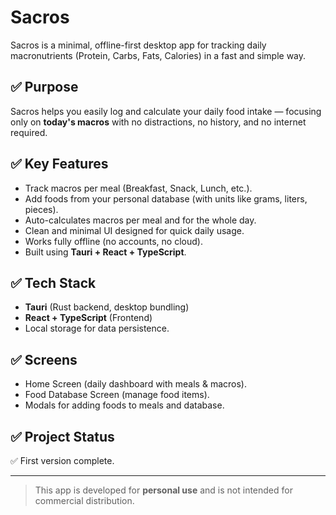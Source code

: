 # Sacros

Sacros is a minimal, offline-first desktop app for tracking daily macronutrients (Protein, Carbs, Fats, Calories) in a fast and simple way.

## ✅ Purpose
Sacros helps you easily log and calculate your daily food intake — focusing only on **today's macros** with no distractions, no history, and no internet required.

## ✅ Key Features
- Track macros per meal (Breakfast, Snack, Lunch, etc.).
- Add foods from your personal database (with units like grams, liters, pieces).
- Auto-calculates macros per meal and for the whole day.
- Clean and minimal UI designed for quick daily usage.
- Works fully offline (no accounts, no cloud).
- Built using **Tauri + React + TypeScript**.

## ✅ Tech Stack
- **Tauri** (Rust backend, desktop bundling)
- **React + TypeScript** (Frontend)
- Local storage for data persistence.

## ✅ Screens
- Home Screen (daily dashboard with meals & macros).
- Food Database Screen (manage food items).
- Modals for adding foods to meals and database.

## ✅ Project Status
✅ First version complete.

---

> This app is developed for **personal use** and is not intended for commercial distribution.
